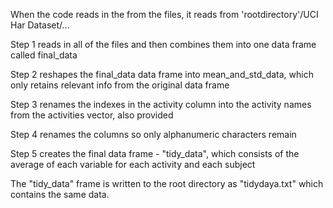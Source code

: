 When the code reads in the from the files, it reads from 'rootdirectory'/UCI Har Dataset/...

Step 1 reads in all of the files and then combines them into one data frame called final_data

Step 2 reshapes the final_data data frame into mean_and_std_data, which only retains relevant info from the
original data frame

Step 3 renames the indexes in the activity column into the activity names from the activities vector, also provided

Step 4 renames the columns so only alphanumeric characters remain

Step 5 creates the final data frame - "tidy_data", which consists of the average of each variable for each activity
and each subject

The "tidy_data" frame is written to the root directory as "tidydaya.txt" which contains the same data. 
